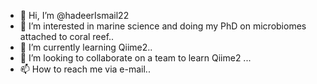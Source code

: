 - 👋 Hi, I’m @hadeerIsmail22
- 👀 I’m interested in marine science and doing my PhD on microbiomes attached to coral reef..
- 🌱 I’m currently learning Qiime2..
- 💞️ I’m looking to collaborate on a team to learn Qiime2 ...
- 📫 How to reach me via e-mail..

<!---
hadeerIsmail22/hadeerIsmail22 is a ✨ special ✨ repository because its `README.md` (this file) appears on your GitHub profile.
You can click the Preview link to take a look at your changes.
--->
